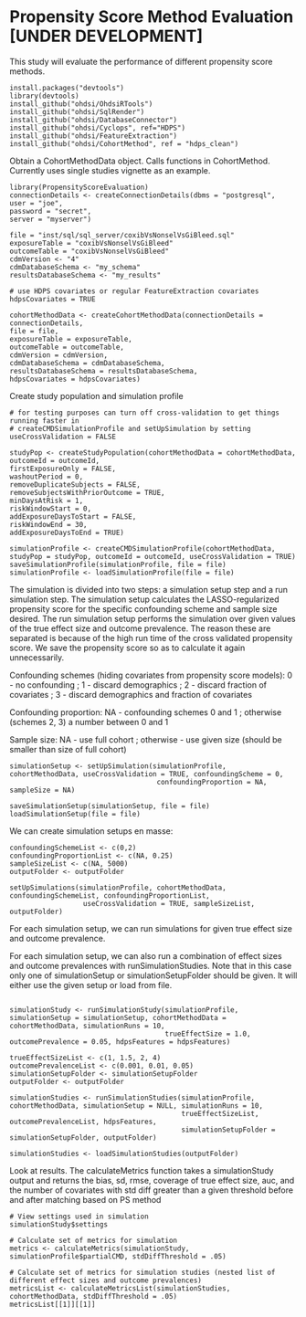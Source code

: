 Propensity Score Method Evaluation [UNDER DEVELOPMENT]
=======================================================

This study will evaluate the performance of different propensity score
methods.

```{r}
install.packages("devtools")
library(devtools)
install_github("ohdsi/OhdsiRTools")
install_github("ohdsi/SqlRender")
install_github("ohdsi/DatabaseConnector")
install_github("ohdsi/Cyclops", ref="HDPS")
install_github("ohdsi/FeatureExtraction")
install_github("ohdsi/CohortMethod", ref = "hdps_clean")
```

Obtain a CohortMethodData object. Calls functions in CohortMethod.
Currently uses single studies vignette as an example.

```{r}
library(PropensityScoreEvaluation)
connectionDetails <- createConnectionDetails(dbms = "postgresql",
user = "joe",
password = "secret",
server = "myserver")

file = "inst/sql/sql_server/coxibVsNonselVsGiBleed.sql"
exposureTable = "coxibVsNonselVsGiBleed"
outcomeTable = "coxibVsNonselVsGiBleed"
cdmVersion <- "4"
cdmDatabaseSchema <- "my_schema"
resultsDatabaseSchema <- "my_results"

# use HDPS covariates or regular FeatureExtraction covariates
hdpsCovariates = TRUE

cohortMethodData <- createCohortMethodData(connectionDetails = connectionDetails,
file = file,
exposureTable = exposureTable,
outcomeTable = outcomeTable,
cdmVersion = cdmVersion,
cdmDatabaseSchema = cdmDatabaseSchema,
resultsDatabaseSchema = resultsDatabaseSchema,
hdpsCovariates = hdpsCovariates)
```
Create study population and simulation profile

```{r}
# for testing purposes can turn off cross-validation to get things running faster in 
# createCMDSimulationProfile and setUpSimulation by setting useCrossValidation = FALSE

studyPop <- createStudyPopulation(cohortMethodData = cohortMethodData,
outcomeId = outcomeId,
firstExposureOnly = FALSE,
washoutPeriod = 0,
removeDuplicateSubjects = FALSE,
removeSubjectsWithPriorOutcome = TRUE,
minDaysAtRisk = 1,
riskWindowStart = 0,
addExposureDaysToStart = FALSE,
riskWindowEnd = 30,
addExposureDaysToEnd = TRUE)

simulationProfile <- createCMDSimulationProfile(cohortMethodData, studyPop = studyPop, outcomeId = outcomeId, useCrossValidation = TRUE)
saveSimulationProfile(simulationProfile, file = file)
simulationProfile <- loadSimulationProfile(file = file)
```

The simulation is divided into two steps: a simulation setup step and a run simulation step. The simulation setup calculates the LASSO-regularized propensity score for the specific confounding scheme and sample size desired. The run simulation setup performs the simulation over given values of the true effect size and outcome prevalence. The reason these are separated is because of the high run time of the cross validated propensity score. We save the propensity score so as to calculate it again unnecessarily. 

Confounding schemes (hiding covariates from propensity score models): 0 - no confounding ; 1 - discard demographics ; 2 - discard fraction of covariates ; 3 - discard demographics and fraction of covariates

Confounding proportion: NA - confounding schemes 0 and 1 ; otherwise (schemes 2, 3) a number between 0 and 1
  
Sample size: NA - use full cohort ; otherwise - use given size (should be smaller than size of full cohort)

```{r}
simulationSetup <- setUpSimulation(simulationProfile, cohortMethodData, useCrossValidation = TRUE, confoundingScheme = 0,
                                    confoundingProportion = NA, sampleSize = NA)

saveSimulationSetup(simulationSetup, file = file)
loadSimulationSetup(file = file)
```

We can create simulation setups en masse:

```{r}
confoundingSchemeList <- c(0,2)
confoundingProportionList <- c(NA, 0.25)
sampleSizeList <- c(NA, 5000)
outputFolder <- outputFolder

setUpSimulations(simulationProfile, cohortMethodData, confoundingSchemeList, confoundingProportionList,
                  useCrossValidation = TRUE, sampleSizeList, outputFolder)
```
For each simulation setup, we can run simulations for given true effect size and outcome prevalence.

For each simulation setup, we can also run a combination of effect sizes and outcome prevalences with runSimulationStudies. Note that in this case only one of simulationSetup or simulationSetupFolder should be given. It will either use the given setup or load from file.

``` {r}

simulationStudy <- runSimulationStudy(simulationProfile, simulationSetup = simulationSetup, cohortMethodData = cohortMethodData, simulationRuns = 10, 
                                      trueEffectSize = 1.0, outcomePrevalence = 0.05, hdpsFeatures = hdpsFeatures)
                                      
trueEffectSizeList <- c(1, 1.5, 2, 4)
outcomePrevalenceList <- c(0.001, 0.01, 0.05)
simulationSetupFolder <- simulationSetupFolder
outputFolder <- outputFolder

simulationStudies <- runSimulationStudies(simulationProfile, cohortMethodData, simulationSetup = NULL, simulationRuns = 10,
                                          trueEffectSizeList, outcomePrevalenceList, hdpsFeatures,
                                          simulationSetupFolder = simulationSetupFolder, outputFolder)

simulationStudies <- loadSimulationStudies(outputFolder)
```

Look at results. The calculateMetrics function takes a simulationStudy output and returns the bias, sd, rmse, coverage of true effect size, auc, and the number of covariates with std diff greater than a given threshold before and after matching based on PS method

```{r}
# View settings used in simulation
simulationStudy$settings

# Calculate set of metrics for simulation
metrics <- calculateMetrics(simulationStudy, simulationProfile$partialCMD, stdDiffThreshold = .05)

# Calculate set of metrics for simulation studies (nested list of different effect sizes and outcome prevalences)
metricsList <- calculateMetricsList(simulationStudies, cohortMethodData, stdDiffThreshold = .05)
metricsList[[1]][[1]]
```